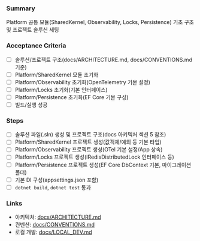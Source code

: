 ### Summary

Platform 공통 모듈(SharedKernel, Observability, Locks, Persistence) 기초 구조 및 프로젝트 솔루션 세팅

### Acceptance Criteria

- [ ] 솔루션/프로젝트 구조(docs/ARCHITECTURE.md, docs/CONVENTIONS.md 기준)
- [ ] Platform/SharedKernel 모듈 초기화
- [ ] Platform/Observability 초기화(OpenTelemetry 기본 설정)
- [ ] Platform/Locks 초기화(기본 인터페이스)
- [ ] Platform/Persistence 초기화(EF Core 기본 구성)
- [ ] 빌드/실행 성공

### Steps

- [ ] 솔루션 파일(.sln) 생성 및 프로젝트 구조(docs 아키텍처 섹션 5 참조)
- [ ] Platform/SharedKernel 프로젝트 생성(값객체/예외 등 기본 타입)
- [ ] Platform/Observability 프로젝트 생성(OTel 기본 설정/App 상속)
- [ ] Platform/Locks 프로젝트 생성(IRedisDistributedLock 인터페이스 등)
- [ ] Platform/Persistence 프로젝트 생성(EF Core DbContext 기본, 마이그레이션 폴더)
- [ ] 기본 DI 구성(appsettings.json 포함)
- [ ] `dotnet build`, `dotnet test` 통과

### Links

- 아키텍처: [docs/ARCHITECTURE.md](docs/ARCHITECTURE.md)
- 컨벤션: [docs/CONVENTIONS.md](docs/CONVENTIONS.md)
- 로컬 개발: [docs/LOCAL_DEV.md](docs/LOCAL_DEV.md)